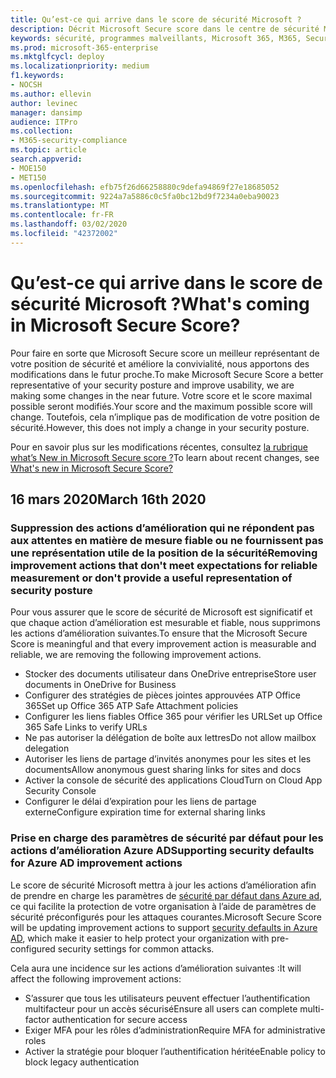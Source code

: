 ```yaml
---
title: Qu’est-ce qui arrive dans le score de sécurité Microsoft ?
description: Décrit Microsoft Secure score dans le centre de sécurité Microsoft 365, la façon dont les détails sont calculés et les administrateurs de la sécurité qui peuvent s’y attendre.
keywords: sécurité, programmes malveillants, Microsoft 365, M365, Secure score, centre de sécurité, actions d’amélioration
ms.prod: microsoft-365-enterprise
ms.mktglfcycl: deploy
ms.localizationpriority: medium
f1.keywords:
- NOCSH
ms.author: ellevin
author: levinec
manager: dansimp
audience: ITPro
ms.collection:
- M365-security-compliance
ms.topic: article
search.appverid:
- MOE150
- MET150
ms.openlocfilehash: efb75f26d66258880c9defa94869f27e18685052
ms.sourcegitcommit: 9224a7a5886c0c5fa0bc12bd9f7234a0eba90023
ms.translationtype: MT
ms.contentlocale: fr-FR
ms.lasthandoff: 03/02/2020
ms.locfileid: "42372002"
---
```

# <a name="whats-coming-in-microsoft-secure-score"></a><span data-ttu-id="35d42-104">Qu’est-ce qui arrive dans le score de sécurité Microsoft ?</span><span class="sxs-lookup"><span data-stu-id="35d42-104">What's coming in Microsoft Secure Score?</span></span>

<span data-ttu-id="35d42-105">Pour faire en sorte que Microsoft Secure score un meilleur représentant de votre position de sécurité et améliore la convivialité, nous apportons des modifications dans le futur proche.</span><span class="sxs-lookup"><span data-stu-id="35d42-105">To make Microsoft Secure Score a better representative of your security posture and improve usability, we are making some changes in the near future.</span></span> <span data-ttu-id="35d42-106">Votre score et le score maximal possible seront modifiés.</span><span class="sxs-lookup"><span data-stu-id="35d42-106">Your score and the maximum possible score will change.</span></span> <span data-ttu-id="35d42-107">Toutefois, cela n’implique pas de modification de votre position de sécurité.</span><span class="sxs-lookup"><span data-stu-id="35d42-107">However, this does not imply a change in your security posture.</span></span>

<span data-ttu-id="35d42-108">Pour en savoir plus sur les modifications récentes, consultez [la rubrique what’s New in Microsoft Secure score ?](microsoft-secure-score.md#whats-new)</span><span class="sxs-lookup"><span data-stu-id="35d42-108">To learn about recent changes, see [What's new in Microsoft Secure Score?](microsoft-secure-score.md#whats-new)</span></span>

## <a name="march-16th-2020"></a><span data-ttu-id="35d42-109">16 mars 2020</span><span class="sxs-lookup"><span data-stu-id="35d42-109">March 16th 2020</span></span>

### <a name="removing-improvement-actions-that-dont-meet-expectations-for-reliable-measurement-or-dont-provide-a-useful-representation-of-security-posture"></a><span data-ttu-id="35d42-110">Suppression des actions d’amélioration qui ne répondent pas aux attentes en matière de mesure fiable ou ne fournissent pas une représentation utile de la position de la sécurité</span><span class="sxs-lookup"><span data-stu-id="35d42-110">Removing improvement actions that don't meet expectations for reliable measurement or don't provide a useful representation of security posture</span></span>

<span data-ttu-id="35d42-111">Pour vous assurer que le score de sécurité de Microsoft est significatif et que chaque action d’amélioration est mesurable et fiable, nous supprimons les actions d’amélioration suivantes.</span><span class="sxs-lookup"><span data-stu-id="35d42-111">To ensure that the Microsoft Secure Score is meaningful and that every improvement action is measurable and reliable, we are removing the following improvement actions.</span></span>

- <span data-ttu-id="35d42-112">Stocker des documents utilisateur dans OneDrive entreprise</span><span class="sxs-lookup"><span data-stu-id="35d42-112">Store user documents in OneDrive for Business</span></span>
- <span data-ttu-id="35d42-113">Configurer des stratégies de pièces jointes approuvées ATP Office 365</span><span class="sxs-lookup"><span data-stu-id="35d42-113">Set up Office 365 ATP Safe Attachment policies</span></span>
- <span data-ttu-id="35d42-114">Configurer les liens fiables Office 365 pour vérifier les URL</span><span class="sxs-lookup"><span data-stu-id="35d42-114">Set up Office 365 Safe Links to verify URLs</span></span>
- <span data-ttu-id="35d42-115">Ne pas autoriser la délégation de boîte aux lettres</span><span class="sxs-lookup"><span data-stu-id="35d42-115">Do not allow mailbox delegation</span></span>
- <span data-ttu-id="35d42-116">Autoriser les liens de partage d’invités anonymes pour les sites et les documents</span><span class="sxs-lookup"><span data-stu-id="35d42-116">Allow anonymous guest sharing links for sites and docs</span></span>
- <span data-ttu-id="35d42-117">Activer la console de sécurité des applications Cloud</span><span class="sxs-lookup"><span data-stu-id="35d42-117">Turn on Cloud App Security Console</span></span>
- <span data-ttu-id="35d42-118">Configurer le délai d’expiration pour les liens de partage externe</span><span class="sxs-lookup"><span data-stu-id="35d42-118">Configure expiration time for external sharing links</span></span>

### <a name="supporting-security-defaults-for-azure-ad-improvement-actions"></a><span data-ttu-id="35d42-119">Prise en charge des paramètres de sécurité par défaut pour les actions d’amélioration Azure AD</span><span class="sxs-lookup"><span data-stu-id="35d42-119">Supporting security defaults for Azure AD improvement actions</span></span>

<span data-ttu-id="35d42-120">Le score de sécurité Microsoft mettra à jour les actions d’amélioration afin de prendre en charge les paramètres de [sécurité par défaut dans Azure ad](https://docs.microsoft.com/azure/active-directory/fundamentals/concept-fundamentals-security-defaults), ce qui facilite la protection de votre organisation à l’aide de paramètres de sécurité préconfigurés pour les attaques courantes.</span><span class="sxs-lookup"><span data-stu-id="35d42-120">Microsoft Secure Score will be updating improvement actions to support [security defaults in Azure AD](https://docs.microsoft.com/azure/active-directory/fundamentals/concept-fundamentals-security-defaults), which make it easier to help protect your organization with pre-configured security settings for common attacks.</span></span>

<span data-ttu-id="35d42-121">Cela aura une incidence sur les actions d’amélioration suivantes :</span><span class="sxs-lookup"><span data-stu-id="35d42-121">It will affect the following improvement actions:</span></span>

- <span data-ttu-id="35d42-122">S’assurer que tous les utilisateurs peuvent effectuer l’authentification multifacteur pour un accès sécurisé</span><span class="sxs-lookup"><span data-stu-id="35d42-122">Ensure all users can complete multi-factor authentication for secure access</span></span>
- <span data-ttu-id="35d42-123">Exiger MFA pour les rôles d’administration</span><span class="sxs-lookup"><span data-stu-id="35d42-123">Require MFA for administrative roles</span></span>
- <span data-ttu-id="35d42-124">Activer la stratégie pour bloquer l’authentification héritée</span><span class="sxs-lookup"><span data-stu-id="35d42-124">Enable policy to block legacy authentication</span></span>
